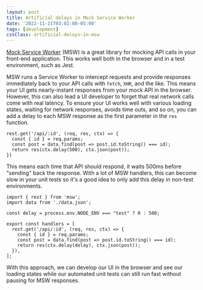 ```yaml
---
layout: post
title: Artificial delays in Mock Service Worker
date: '2022-11-21T03:02:00-05:00'
tags: [development]
cssClass: artificial-delays-in-msw
---
```


[Mock Service Worker](http://mswjs.io) (MSW) is a great library for mocking API calls in your front-end application. This works well both in the browser and in a test environment, such as Jest. 

MSW runs a Service Worker to intercept requests and provide responses immediately back to your API calls with `fetch`, `XHR`, and the like. This means your UI gets nearly-instant responses from your mock API in the browser. However, this can also lead a UI developer to forget that real network calls come with real latency. To ensure your UI works well with various loading states, waiting for network responses, avoids time outs, and so on, you can add a delay to each MSW response as the first parameter in the `res` function.

```
rest.get('/api/:id', (req, res, ctx) => {
  const { id } = req.params;
  const post = data.find(post => post.id.toString() === id);
  return res(ctx.delay(500), ctx.json(post));
})
```

This means each time that API should respond, it waits 500ms before "sending" back the response. With a lot of MSW handlers, this can become slow in your unit tests so it's a good idea to only add this delay in non-test environments. 

```
import { rest } from 'msw';
import data from './data.json';

const delay = process.env.NODE_ENV === "test" ? 0 : 500;

export const handlers = [
  rest.get('/api/:id', (req, res, ctx) => {
    const { id } = req.params;
    const post = data.find(post => post.id.toString() === id);
    return res(ctx.delay(delay), ctx.json(post));
  }),
];
```

With this approach, we can develop our UI in the browser and see our loading states while our automated unit tests can still run fast without pausing for MSW responses. 